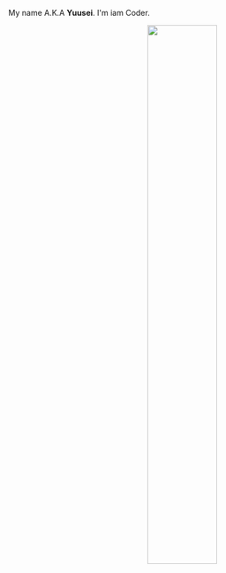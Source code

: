 My name A.K.A **Yuusei**<!-- the bold part is the origin of my ID -->. I'm iam Coder.

<picture>
    <source media="(prefers-color-scheme: dark)" srcset="https://github-readme-stats-ouuan.vercel.app/api?username=RenjiYuusei&theme=dark&show_icons=true">
    <img align="right" width="50%" src="https://github-readme-stats-ouuan.vercel.app/api?username=RenjiYuusei&show_icons=true">
</picture>
